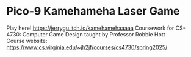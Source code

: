 # Pico-9 Kamehameha Laser Game
Play here! https://jerrygu.itch.io/kamehamehaaaaa
Coursework for CS-4730: Computer Game Design taught by Professor Robbie Hott  
Course website: https://www.cs.virginia.edu/~jh2jf/courses/cs4730/spring2025/

